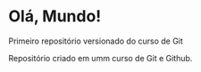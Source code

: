 # Olá, Mundo!
 Primeiro repositório versionado do curso de Git

Repositório criado em umm curso de Git e Github.
